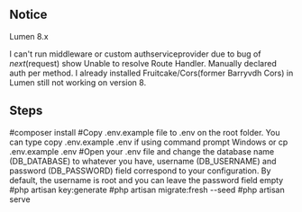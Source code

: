 
## Notice

Lumen 8.x

I can't run middleware or custom authserviceprovider due to bug of $next($request) show Unable to resolve Route Handler. Manually declared auth per method. I already installed Fruitcake/Cors(former Barryvdh Cors) in Lumen still not working on version 8.

## Steps

#composer install
#Copy .env.example file to .env on the root folder. You can type copy .env.example .env if using command prompt Windows or cp .env.example .env
#Open your .env file and change the database name (DB_DATABASE) to whatever you have, username (DB_USERNAME) and password (DB_PASSWORD) field correspond to your configuration.
By default, the username is root and you can leave the password field empty
#php artisan key:generate
#php artisan migrate:fresh --seed
#php artisan serve
